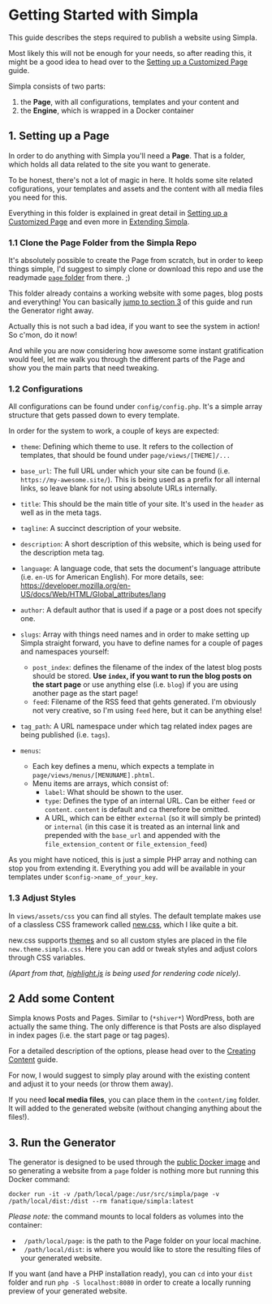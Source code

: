 # Getting Started with Simpla

This guide describes the steps required to publish a website using
Simpla.

Most likely this will not be enough for your needs, so after reading
this, it might be a good idea to head over to the [Setting up a Customized
Page](/documentation/02.setting-up-a-customized-page.md) guide.

Simpla consists of two parts:

1. the **Page**, with all configurations, templates and your content
   and
2. the **Engine**, which is wrapped in a Docker container

## 1. Setting up a Page

In order to do anything with Simpla you'll need a **Page**. 
That is a folder, which holds all data related to the site you want to generate.

To be honest, there's not a lot of magic in here. It holds some site
related cofigurations, your templates and assets and the content with
all media files you need for this.

Everything in this folder is explained in great detail in [Setting up a Customized
Page](/documentation/02.setting-up-a-customized-page.md) and even more
in [Extending Simpla](/documentation/04.extending-simpla.md).

### 1.1 Clone the Page Folder from the Simpla Repo

It's absolutely possible to create the Page from scratch, but in order to
keep things simple, I'd suggest to simply clone or download this repo and
use the readymade [`page` folder](https://github.com/fanatique/simpla/tree/main/page) from there. ;)

This folder already contains a working website with some pages, blog posts
and everything! You can basically [jump to section 3](./#3-run-the-generator) of this guide
and run the Generator right away.

Actually this is not such a bad idea, if you want to see the system in action! So c'mon, do it now!

And while you are now considering how awesome some instant gratification would feel, let me walk you through the different parts of the Page and show you the main parts that need tweaking.

### 1.2 Configurations

All configurations can be found under `config/config.php`. It's a simple array structure that gets passed
down to every template.

In order for the system to work, a couple of keys are expected:

- `theme`: Defining which theme to use. It refers to the collection of templates, that should be found under `page/views/[THEME]/...`

- `base_url`: The full URL under which your site can be found (i.e. `https://my-awesome.site/`). This is being used as a prefix for all internal links, so leave blank for not using absolute URLs internally.

- `title`: This should be the main title of your site. It's used in the `header` as well as in the meta tags.

- `tagline`: A succinct description of your website.

- `description`: A short description of this website, which is being used for the description meta tag.

- `language`: A language code, that sets the document's language attribute (i.e. `en-US` for American English). For more details, see: https://developer.mozilla.org/en-US/docs/Web/HTML/Global_attributes/lang

- `author`: A default author that is used if a page or a post does not specify one.

- `slugs`: Array with things need names and in order to make setting up Simpla straight forward, you have to define names for a couple of pages and namespaces yourself:
    - `post_index`: defines the filename of the index of the
      latest blog posts should be stored. **Use `index`, if you want to
      run the blog posts on the start page** or use anything else (i.e. `blog`)
      if you are using another page as the start page!
    - `feed`: Filename of the RSS feed that gehts generated. I'm
      obviously not very creative, so I'm using `feed` here, but it can
      be anything else!

- `tag_path`: A URL namespace under which tag related index pages are being published (i.e. `tags`).

- `menus`:
    - Each key defines a menu, which expects a template in `page/views/menus/[MENUNAME].phtml`.
    - Menu items are arrays, which consist of:
      - `label`: What should be shown to the user.
      - `type`: Defines the type of an internal URL. Can be either
        `feed` or `content`. `content` is default and ca therefore be
        omitted.
      - A URL, which can be either `external` (so it will simply be
        printed) or `internal` (in this case it is treated as an internal link and prepended with the `base_url` and appended with the `file_extension_content` or `file_extension_feed`) 

As you might have noticed, this is just a simple PHP array and nothing
can stop you from extending it. Everything you add will be
available in your templates under `$config->name_of_your_key`.

### 1.3 Adjust Styles

In `views/assets/css` you can find all styles. The default template
makes use of a classless CSS framework called [new.css](https://newcss.net/), which I like quite a bit.

new.css supports [themes](https://newcss.net/themes/) and so all custom styles are placed in the file `new.theme.simpla.css`.
Here you can add or tweak styles and adjust colors through CSS variables.

*(Apart from that, [highlight.js](https://highlightjs.org/) is being used
for rendering code nicely).*

## 2 Add some Content

Simpla knows Posts and Pages. Similar to (`*shiver*`) WordPress,
both are actually the same thing. The only difference is that Posts are
also displayed in index pages (i.e. the start page or tag pages).

For a detailed description of the options, please head over to the
[Creating Content](/documentation/03.creating-content.md) guide.

For now, I would suggest to simply play around with the existing content and adjust it to your needs (or throw them away).

If you need **local media files**, you can place them in the `content/img`
folder. It will added to the generated website (without changing
anything about the files!).


## 3. Run the Generator

The generator is designed to be used through the [public Docker image](https://hub.docker.com/r/fanatique/simpla) and
so generating a website from a `page` folder is nothing more but running
this Docker command:

```SHELL
docker run -it -v /path/local/page:/usr/src/simpla/page -v /path/local/dist:/dist --rm fanatique/simpla:latest
```

*Please note:* the command mounts to local folders as volumes into the
container:

- ` /path/local/page`: is the path to the Page folder on your local machine.
- ` /path/local/dist`: is where you would like to store the resulting
  files of your generated website.

If you want (and have a PHP installation ready), you can `cd` into your
`dist` folder and run `php -S localhost:8080` in order to create a
locally running preview of your generated website.


